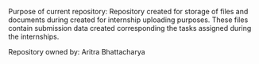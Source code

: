 Purpose of current repository:
Repository created for storage of files and documents during created for internship uploading purposes. These files contain submission data created corresponding the tasks assigned during the internships.

Repository owned by: Aritra Bhattacharya
